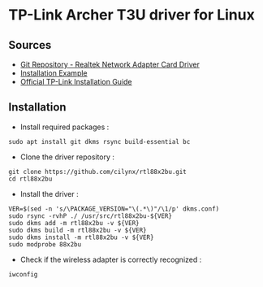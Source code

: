 # TP-Link Archer T3U driver for Linux

## Sources

* [Git Repository - Realtek Network Adapter Card Driver](https://github.com/cilynx/rtl88x2bu)
* [Installation Example](https://forums.linuxmint.com/viewtopic.php?t=306556)
* [Official TP-Link Installation Guide](https://static.tp-link.com/2018/201805/20180508/Installation%20Guide%20for%20Linux.pdf)

## Installation

* Install required packages :
```
sudo apt install git dkms rsync build-essential bc
```

* Clone the driver repository :
```
git clone https://github.com/cilynx/rtl88x2bu.git
cd rtl88x2bu
```

* Install the driver :
```
VER=$(sed -n 's/\PACKAGE_VERSION="\(.*\)"/\1/p' dkms.conf)
sudo rsync -rvhP ./ /usr/src/rtl88x2bu-${VER}
sudo dkms add -m rtl88x2bu -v ${VER}
sudo dkms build -m rtl88x2bu -v ${VER}
sudo dkms install -m rtl88x2bu -v ${VER}
sudo modprobe 88x2bu
```

* Check if the wireless adapter is correctly recognized :
```
iwconfig
```

